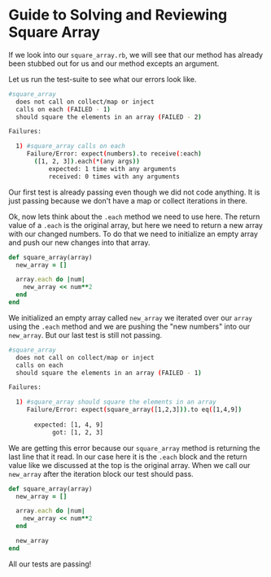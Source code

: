 # Guide to Solving and Reviewing Square Array

If we look into our `square_array.rb`, we will see that our method has already been stubbed out for us and our method excepts an argument.

Let us run the test-suite to see what our errors look like. 


```bash
#square_array
  does not call on collect/map or inject
  calls on each (FAILED - 1)
  should square the elements in an array (FAILED - 2)

Failures:

  1) #square_array calls on each
     Failure/Error: expect(numbers).to receive(:each)
       ([1, 2, 3]).each(*(any args))
           expected: 1 time with any arguments
           received: 0 times with any arguments

```

Our first test is already passing even though we did not code anything. It is just passing because we don't have a map or collect iterations in there.

Ok, now lets think about the `.each` method we need to use here. The return value of a `.each` is the original array, but here we need to return a new array with our changed numbers. To do that we need to initialize an empty array and push our new changes into that array.

```ruby
def square_array(array)
  new_array = []

  array.each do |num|
    new_array << num**2
  end
end
```

We initialized an empty array called `new_array` we iterated over our `array` using the `.each` method and we are pushing the "new numbers" into our `new_array`. But our last test is still not passing.

```bash
#square_array
  does not call on collect/map or inject
  calls on each
  should square the elements in an array (FAILED - 1)

Failures:

  1) #square_array should square the elements in an array
     Failure/Error: expect(square_array([1,2,3])).to eq([1,4,9])
       
       expected: [1, 4, 9]
            got: [1, 2, 3]

```

We are getting this error because our `square_array` method is returning the last line that it read. In our case here it is the `.each` block and the return value like we discussed at the top is the original array. When we call our `new_array` after the iteration block our test should pass.

```ruby
def square_array(array)
  new_array = []

  array.each do |num|
    new_array << num**2
  end

  new_array
end
``` 

All our tests are passing!


